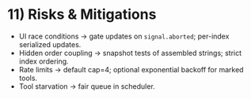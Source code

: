 # 11) Risks & Mitigations

- UI race conditions → gate updates on `signal.aborted`; per-index serialized updates.
- Hidden order coupling → snapshot tests of assembled strings; strict index ordering.
- Rate limits → default cap=4; optional exponential backoff for marked tools.
- Tool starvation → fair queue in scheduler.
